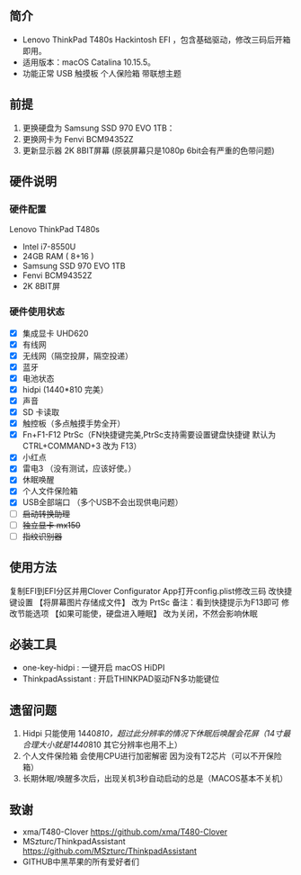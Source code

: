 
## 简介

- Lenovo ThinkPad T480s Hackintosh EFI ，包含基础驱动，修改三码后开箱即用。
- 适用版本：macOS Catalina 10.15.5。
- 功能正常 USB 触摸板 个人保险箱 带联想主题 

## 前提

1. 更换硬盘为 Samsung SSD 970 EVO 1TB：
2. 更换网卡为 Fenvi BCM94352Z
3. 更新显示器 2K 8BIT屏幕 (原装屏幕只是1080p 6bit会有严重的色带问题)

## 硬件说明

### 硬件配置

Lenovo ThinkPad T480s

- Intel i7-8550U
- 24GB RAM ( 8+16 )
- Samsung SSD 970 EVO 1TB
- Fenvi BCM94352Z
- 2K 8BIT屏

### 硬件使用状态

* [x] 集成显卡 UHD620
* [x] 有线网
* [x] 无线网（隔空投屏，隔空投递）
* [x] 蓝牙 
* [x] 电池状态 
* [x] hidpi (1440*810 完美）
* [x] 声音
* [x] SD 卡读取
* [x] 触控板（多点触摸手势全开）
* [x] Fn+F1-F12 PtrSc（FN快捷键完美,PtrSc支持需要设置键盘快捷键 默认为CTRL+COMMAND+3 改为 F13）
* [x] 小红点
* [x] 雷电3 （没有测试，应该好使。）
* [x] 休眠唤醒
* [x] 个人文件保险箱
* [x] USB全部端口 （多个USB不会出现供电问题）
* [ ] ~~启动转换助理~~
* [ ] ~~独立显卡 mx150~~
* [ ] ~~指纹识别器~~

## 使用方法

复制EFI到EFI分区并用Clover Configurator App打开config.plist修改三码
改快捷键设置  【将屏幕图片存储成文件】 改为 PrtSc 备注：看到快捷提示为F13即可
修改节能选项   【如果可能使，硬盘进入睡眠】 改为关闭，不然会影响休眠

## 必装工具

- one-key-hidpi : 一键开启 macOS HiDPI
- ThinkpadAssistant : 开启THINKPAD驱动FN多功能键位

## 遗留问题

1. Hidpi 只能使用 1440*810，超过此分辨率的情况下休眠后唤醒会花屏（14寸最合理大小就是1440*810 其它分辨率也用不上）
2. 个人文件保险箱 会使用CPU进行加密解密 因为没有T2芯片（可以不开保险箱）
3. 长期休眠/唤醒多次后，出现关机3秒自动启动的总是（MACOS基本不关机）

## 致谢

- xma/T480-Clover  https://github.com/xma/T480-Clover
- MSzturc/ThinkpadAssistant https://github.com/MSzturc/ThinkpadAssistant
- GITHUB中黑苹果的所有爱好者们
